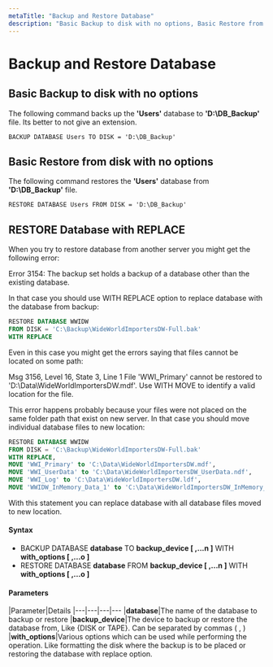 ```yaml
---
metaTitle: "Backup and Restore Database"
description: "Basic Backup to disk with no options, Basic Restore from disk with no options, RESTORE Database with REPLACE"
---
```


# Backup and Restore Database



## Basic Backup to disk with no options


The following command backs up the **'Users'** database to **'D:\DB_Backup'** file. Its better to not give an extension.

`BACKUP DATABASE Users TO DISK = 'D:\DB_Backup'`



## Basic Restore from disk with no options


The following command restores the **'Users'** database from **'D:\DB_Backup'** file.

`RESTORE DATABASE Users FROM DISK = 'D:\DB_Backup'`



## RESTORE Database with REPLACE


When you try to restore database from another server you might get the following error:

> 
<p>Error 3154: The backup set holds a backup of a database other than the
existing database.</p>


In that case you should use WITH REPLACE option to replace database with the database from backup:

```sql
RESTORE DATABASE WWIDW
FROM DISK = 'C:\Backup\WideWorldImportersDW-Full.bak'
WITH REPLACE

```

Even in this case you might get the errors saying that files cannot be located on some path:

> 
<p>Msg 3156, Level 16, State 3, Line 1 File 'WWI_Primary' cannot be
restored to 'D:\Data\WideWorldImportersDW.mdf'. Use WITH MOVE to
identify a valid location for the file.</p>


This error happens probably because your files were not placed on the same folder path that exist on new server. In that case you should move individual database files to new location:

```sql
RESTORE DATABASE WWIDW
FROM DISK = 'C:\Backup\WideWorldImportersDW-Full.bak'
WITH REPLACE,
MOVE 'WWI_Primary' to 'C:\Data\WideWorldImportersDW.mdf',
MOVE 'WWI_UserData' to 'C:\Data\WideWorldImportersDW_UserData.ndf',
MOVE 'WWI_Log' to 'C:\Data\WideWorldImportersDW.ldf',
MOVE 'WWIDW_InMemory_Data_1' to 'C:\Data\WideWorldImportersDW_InMemory_Data_1'

```

With this statement you can replace database with all database files moved to new location.



#### Syntax


- BACKUP DATABASE **database** TO **backup_device [ ,...n ]** WITH **with_options [ ,...o ]**
- RESTORE DATABASE **database** FROM **backup_device [ ,...n ]** WITH **with_options [ ,...o ]**



#### Parameters


|Parameter|Details
|---|---|---|---
|**database**|The name of the database to backup or restore
|**backup_device**|The device to backup or restore the database from, Like {DISK or TAPE}. Can be separated by commas ( , )
|**with_options**|Various options which can be used while performing the operation. Like formatting the disk where the backup is to be placed or restoring the database with replace option.

